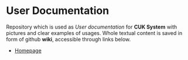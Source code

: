 # User Documentation
Repository which is used as *User documentation* for **CUK System** with pictures and clear examples of usages. Whole textual content is saved in form of github **wiki**, accessible through links below.

* [Homepage](https://github.com/CatUnicornKiller/user-doc/wiki)
